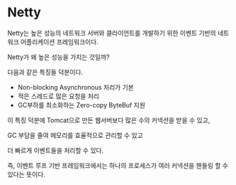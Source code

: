 Netty
=====================================

Netty는 높은 성능의 네트워크 서버와 클라이언트를 개발하기 위한 이벤트 기반의 네트워크 어플리케이션 프레임워크이다.

Netty가 왜 높은 성능을 가지는 것일까?

다음과 같은 특징들 덕분이다. 

- Non-blocking Asynchronous 처리가 기본
- 적은 스레드로 많은 요청을 처리
- GC부하를 최소화하는 Zero-copy ByteBuf 지원

이 특징 덕분에 Tomcat으로 만든 웹서버보다 많은 수의 커넥션을 받을 수 있고,

GC 부담을 줄여 메모리를 효율적으로 관리할 수 있고

더 빠르게 이벤트들을 처리할 수 있다.

즉, 이벤트 루프 기반 프레임워크에서는 하나의 프로세스가 여러 커넥션을 핸들링 할 수 있다는 뜻이다. 


